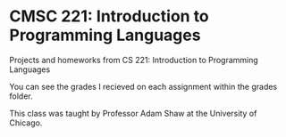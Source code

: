 # CMSC 221: Introduction to Programming Languages 
Projects and homeworks from CS 221: Introduction to Programming Languages

You can see the grades I recieved on each assignment within the grades folder. 

This class was taught by Professor Adam Shaw at the University of Chicago.

